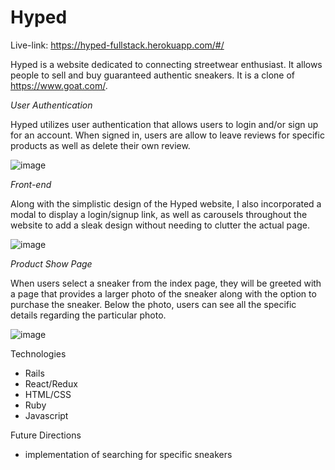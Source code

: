 # Hyped

Live-link: https://hyped-fullstack.herokuapp.com/#/

Hyped is a website dedicated to connecting streetwear enthusiast. It allows people to sell and buy guaranteed authentic sneakers. It is a clone of https://www.goat.com/. 

*User Authentication*

Hyped utilizes user authentication that allows users to login and/or sign up for an account. When signed in, users are allow to leave reviews for specific products as well as delete their own review. 

![image](https://github.com/jonsiu826/fullstack_project/blob/main/app/assets/images/Signin.png)

*Front-end*

Along with the simplistic design of the Hyped website, I also incorporated a modal to display a login/signup link, as well as carousels throughout the website to add a sleak design without needing to clutter the actual page.

![image](https://github.com/jonsiu826/fullstack_project/blob/main/app/assets/images/Modal.png)

*Product Show Page*

When users select a sneaker from the index page, they will be greeted with a page that provides a larger photo of the sneaker along with the option to purchase the sneaker. Below the photo, users can see all the specific details regarding the particular photo. 

![image](https://github.com/jonsiu826/fullstack_project/blob/main/app/assets/images/reviews.png)

Technologies

 * Rails
 * React/Redux
 * HTML/CSS
 * Ruby
 * Javascript


Future Directions
 * implementation of searching for specific sneakers
